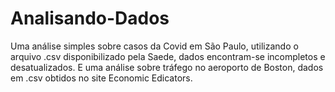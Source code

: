 # Analisando-Dados
Uma análise simples sobre casos da Covid em São Paulo, utilizando o arquivo .csv disponibilizado pela Saede, dados encontram-se incompletos e desatualizados. E uma análise sobre tráfego no aeroporto de Boston, dados em .csv obtidos no site Economic Edicators.
